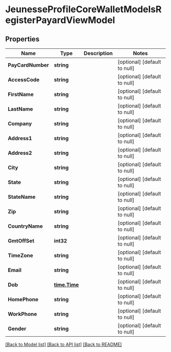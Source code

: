 # JeunesseProfileCoreWalletModelsRegisterPayardViewModel

## Properties
Name | Type | Description | Notes
------------ | ------------- | ------------- | -------------
**PayCardNumber** | **string** |  | [optional] [default to null]
**AccessCode** | **string** |  | [optional] [default to null]
**FirstName** | **string** |  | [optional] [default to null]
**LastName** | **string** |  | [optional] [default to null]
**Company** | **string** |  | [optional] [default to null]
**Address1** | **string** |  | [optional] [default to null]
**Address2** | **string** |  | [optional] [default to null]
**City** | **string** |  | [optional] [default to null]
**State** | **string** |  | [optional] [default to null]
**StateName** | **string** |  | [optional] [default to null]
**Zip** | **string** |  | [optional] [default to null]
**CountryName** | **string** |  | [optional] [default to null]
**GmtOffSet** | **int32** |  | [optional] [default to null]
**TimeZone** | **string** |  | [optional] [default to null]
**Email** | **string** |  | [optional] [default to null]
**Dob** | [**time.Time**](time.Time.md) |  | [optional] [default to null]
**HomePhone** | **string** |  | [optional] [default to null]
**WorkPhone** | **string** |  | [optional] [default to null]
**Gender** | **string** |  | [optional] [default to null]

[[Back to Model list]](../README.md#documentation-for-models) [[Back to API list]](../README.md#documentation-for-api-endpoints) [[Back to README]](../README.md)


